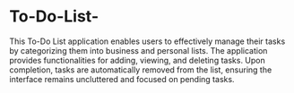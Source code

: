# To-Do-List-
This To-Do List application enables users to effectively manage their tasks by categorizing them into business and personal lists. The application provides functionalities for adding, viewing, and deleting tasks. Upon completion, tasks are automatically removed from the list, ensuring the interface remains uncluttered and focused on pending tasks.
